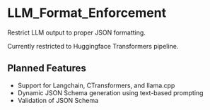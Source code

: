 # LLM_Format_Enforcement

Restrict LLM output to proper JSON formatting.

Currently restricted to Huggingface Transformers pipeline.

## Planned Features

- Support for Langchain, CTransformers, and llama.cpp
- Dynamic JSON Schema generation using text-based prompting
- Validation of JSON Schema